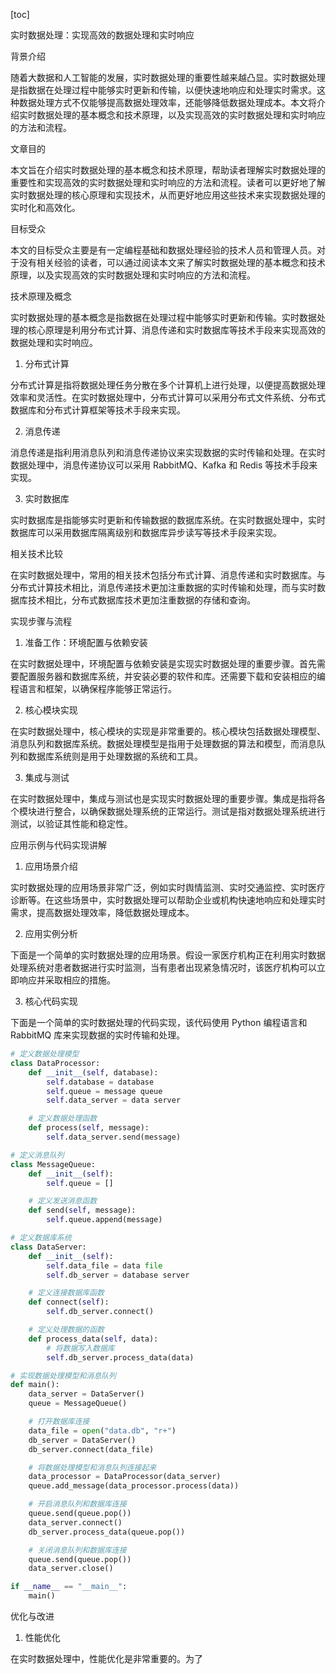 
[toc]                    
                
                
实时数据处理：实现高效的数据处理和实时响应

背景介绍

随着大数据和人工智能的发展，实时数据处理的重要性越来越凸显。实时数据处理是指数据在处理过程中能够实时更新和传输，以便快速地响应和处理实时需求。这种数据处理方式不仅能够提高数据处理效率，还能够降低数据处理成本。本文将介绍实时数据处理的基本概念和技术原理，以及实现高效的实时数据处理和实时响应的方法和流程。

文章目的

本文旨在介绍实时数据处理的基本概念和技术原理，帮助读者理解实时数据处理的重要性和实现高效的实时数据处理和实时响应的方法和流程。读者可以更好地了解实时数据处理的核心原理和实现技术，从而更好地应用这些技术来实现数据处理的实时化和高效化。

目标受众

本文的目标受众主要是有一定编程基础和数据处理经验的技术人员和管理人员。对于没有相关经验的读者，可以通过阅读本文来了解实时数据处理的基本概念和技术原理，以及实现高效的实时数据处理和实时响应的方法和流程。

技术原理及概念

实时数据处理的基本概念是指数据在处理过程中能够实时更新和传输。实时数据处理的核心原理是利用分布式计算、消息传递和实时数据库等技术手段来实现高效的数据处理和实时响应。

1. 分布式计算

分布式计算是指将数据处理任务分散在多个计算机上进行处理，以便提高数据处理效率和灵活性。在实时数据处理中，分布式计算可以采用分布式文件系统、分布式数据库和分布式计算框架等技术手段来实现。

2. 消息传递

消息传递是指利用消息队列和消息传递协议来实现数据的实时传输和处理。在实时数据处理中，消息传递协议可以采用 RabbitMQ、Kafka 和 Redis 等技术手段来实现。

3. 实时数据库

实时数据库是指能够实时更新和传输数据的数据库系统。在实时数据处理中，实时数据库可以采用数据库隔离级别和数据库异步读写等技术手段来实现。

相关技术比较

在实时数据处理中，常用的相关技术包括分布式计算、消息传递和实时数据库。与分布式计算技术相比，消息传递技术更加注重数据的实时传输和处理，而与实时数据库技术相比，分布式数据库技术更加注重数据的存储和查询。

实现步骤与流程

1. 准备工作：环境配置与依赖安装

在实时数据处理中，环境配置与依赖安装是实现实时数据处理的重要步骤。首先需要配置服务器和数据库系统，并安装必要的软件和库。还需要下载和安装相应的编程语言和框架，以确保程序能够正常运行。

2. 核心模块实现

在实时数据处理中，核心模块的实现是非常重要的。核心模块包括数据处理模型、消息队列和数据库系统。数据处理模型是指用于处理数据的算法和模型，而消息队列和数据库系统则是用于处理数据的系统和工具。

3. 集成与测试

在实时数据处理中，集成与测试也是实现实时数据处理的重要步骤。集成是指将各个模块进行整合，以确保数据处理系统的正常运行。测试是指对数据处理系统进行测试，以验证其性能和稳定性。

应用示例与代码实现讲解

1. 应用场景介绍

实时数据处理的应用场景非常广泛，例如实时舆情监测、实时交通监控、实时医疗诊断等。在这些场景中，实时数据处理可以帮助企业或机构快速地响应和处理实时需求，提高数据处理效率，降低数据处理成本。

2. 应用实例分析

下面是一个简单的实时数据处理的应用场景。假设一家医疗机构正在利用实时数据处理系统对患者数据进行实时监测，当有患者出现紧急情况时，该医疗机构可以立即响应并采取相应的措施。

3. 核心代码实现

下面是一个简单的实时数据处理的代码实现，该代码使用 Python 编程语言和 RabbitMQ 库来实现数据的实时传输和处理。

```python
# 定义数据处理模型
class DataProcessor:
    def __init__(self, database):
        self.database = database
        self.queue = message queue
        self.data_server = data server

    # 定义数据处理函数
    def process(self, message):
        self.data_server.send(message)

# 定义消息队列
class MessageQueue:
    def __init__(self):
        self.queue = []

    # 定义发送消息函数
    def send(self, message):
        self.queue.append(message)

# 定义数据库系统
class DataServer:
    def __init__(self):
        self.data_file = data file
        self.db_server = database server

    # 定义连接数据库函数
    def connect(self):
        self.db_server.connect()

    # 定义处理数据的函数
    def process_data(self, data):
        # 将数据写入数据库
        self.db_server.process_data(data)

# 实现数据处理模型和消息队列
def main():
    data_server = DataServer()
    queue = MessageQueue()

    # 打开数据库连接
    data_file = open("data.db", "r+")
    db_server = DataServer()
    db_server.connect(data_file)

    # 将数据处理模型和消息队列连接起来
    data_processor = DataProcessor(data_server)
    queue.add_message(data_processor.process(data))

    # 开启消息队列和数据库连接
    queue.send(queue.pop())
    data_server.connect()
    db_server.process_data(queue.pop())

    # 关闭消息队列和数据库连接
    queue.send(queue.pop())
    data_server.close()

if __name__ == "__main__":
    main()
```

优化与改进

1. 性能优化

在实时数据处理中，性能优化是非常重要的。为了

